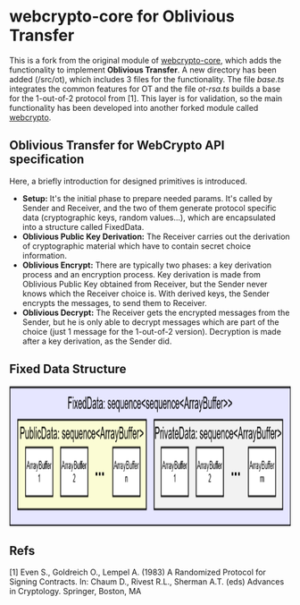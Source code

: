 # webcrypto-core for Oblivious Transfer
This is a fork from the original module of [webcrypto-core](https://github.com/PeculiarVentures/webcrypto-core), which adds the functionality to implement **Oblivious Transfer**. A new directory has been added (/src/ot), which includes 3 files for the functionality. The file *base.ts* integrates the common features for OT and the file *ot-rsa.ts* builds a base for the 1-out-of-2 protocol from [1]. This layer is for validation, so the main functionality has been developed into another forked module called [webcrypto](https://github.com/damesca/webcrypto).

## Oblivious Transfer for WebCrypto API specification
Here, a briefly introduction for designed primitives is introduced.

- **Setup:** It's the initial phase to prepare needed params. It's called by Sender and Receiver, and the two of them generate protocol specific data (cryptographic keys, random values...), which are encapsulated into a structure called FixedData.
- **Oblivious Public Key Derivation:** The Receiver carries out the derivation of cryptographic material which have to contain secret choice information.
- **Oblivious Encrypt:** There are typically two phases: a key derivation process and an encryption process. Key derivation is made from Oblivious Public Key obtained from Receiver, but the Sender never knows which the Receiver choice is. With derived keys, the Sender encrypts the messages, to send them to Receiver.
- **Oblivious Decrypt:** The Receiver gets the encrypted messages from the Sender, but he is only able to decrypt messages which are part of the choice (just 1 message for the 1-out-of-2 version). Decryption is made after a key derivation, as the Sender did.

## Fixed Data Structure
<img src="https://github.com/damesca/webcrypto-core/blob/master/FixedData structure.png" width="1000" height="250">

## Refs
[1] Even S., Goldreich O., Lempel A. (1983) A Randomized Protocol for Signing Contracts. In: Chaum D., Rivest R.L., Sherman A.T. (eds) Advances in Cryptology. Springer, Boston, MA
